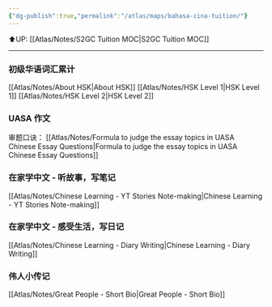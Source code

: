 ```yaml
---
{"dg-publish":true,"permalink":"/atlas/maps/bahasa-cina-tuition/"}
---
```


⬆️UP: [[Atlas/Notes/S2GC Tuition MOC\|S2GC Tuition MOC]]

---
### 初级华语词汇累计
[[Atlas/Notes/About HSK\|About HSK]]
[[Atlas/Notes/HSK Level 1\|HSK Level 1]]
[[Atlas/Notes/HSK Level 2\|HSK Level 2]]

### UASA 作文
审题口诀： [[Atlas/Notes/Formula to judge the essay topics in UASA Chinese Essay Questions\|Formula to judge the essay topics in UASA Chinese Essay Questions]]


### 在家学中文 - 听故事，写笔记
[[Atlas/Notes/Chinese Learning - YT Stories Note-making\|Chinese Learning - YT Stories Note-making]]
### 在家学中文 - 感受生活，写日记
[[Atlas/Notes/Chinese Learning - Diary Writing\|Chinese Learning - Diary Writing]]
### 伟人小传记
[[Atlas/Notes/Great People - Short Bio\|Great People - Short Bio]]